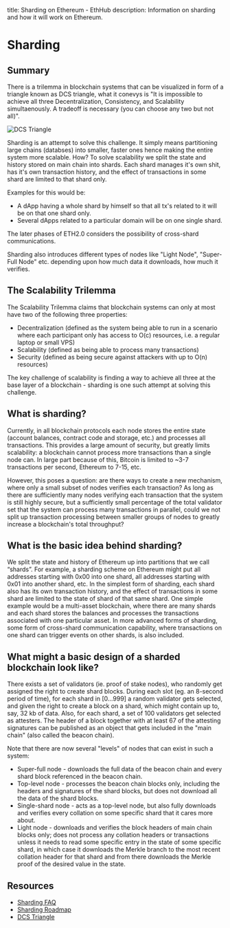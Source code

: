 title: Sharding on Ethereum - EthHub
description: Information on sharding and how it will work on Ethereum.

# Sharding

## Summary

There is a trilemma in blockchain systems that can be visualized in form of a triangle known as DCS triangle, what it conevys is "It is impossible to achieve all three Decentralization, Consistency, and Scalability simultaenously. A tradeoff is necessary \(you can choose any two but not all\)". 

![DCS Triangle](/assets/dcs-triangle.png)

Sharding is an attempt to solve this challenge. It simply means partitioning large chains \(databses\) into smaller, faster ones hence making the entire system more scalable. How?
To solve scalability we split the state and history stored on main chain into shards. Each shard manages it's own shit, has it's own  transaction history, and the effect of transactions in some shard are limited to that shard only.

Examples for this would be:
* A dApp having a whole shard by himself so that all tx's related to it will be on that one shard only.
* Several dApps related to a particular domain will be on one single shard.

The later phases of ETH2.0 considers the possibility of cross-shard communications.

Sharding also introduces different types of nodes like "Light Node", "Super-Full Node" etc. depending upon how much data it downloads, how much it verifies. 

## The Scalability Trilemma

The Scalability Trilemma claims that blockchain systems can only at most have two of the following three properties:

* Decentralization \(defined as the system being able to run in a scenario where each participant only has access to O\(c\) resources, i.e. a regular laptop or small VPS\)
* Scalability \(defined as being able to process many transactions\)
* Security \(defined as being secure against attackers with up to O\(n\) resources\)

The key challenge of scalability is finding a way to achieve all three at the base layer of a blockchain - sharding is one such attempt at solving this challenge.

## What is sharding?

Currently, in all blockchain protocols each node stores the entire state \(account balances, contract code and storage, etc.\) and processes all transactions. This provides a large amount of security, but greatly limits scalability: a blockchain cannot process more transactions than a single node can. In large part because of this, Bitcoin is limited to ~3-7 transactions per second, Ethereum to 7-15, etc.

However, this poses a question: are there ways to create a new mechanism, where only a small subset of nodes verifies each transaction? As long as there are sufficiently many nodes verifying each transaction that the system is still highly secure, but a sufficiently small percentage of the total validator set that the system can process many transactions in parallel, could we not split up transaction processing between smaller groups of nodes to greatly increase a blockchain's total throughput?

## What is the basic idea behind sharding?

We split the state and history of Ethereum up into partitions that we call “shards”. For example, a sharding scheme on Ethereum might put all addresses starting with 0x00 into one shard, all addresses starting with 0x01 into another shard, etc. In the simplest form of sharding, each shard also has its own transaction history, and the effect of transactions in some shard are limited to the state of shard of that same shard. One simple example would be a multi-asset blockchain, where there are many shards and each shard stores the balances and processes the transactions associated with one particular asset. In more advanced forms of sharding, some form of cross-shard communication capability, where transactions on one shard can trigger events on other shards, is also included.

## What might a basic design of a sharded blockchain look like?

There exists a set of validators \(ie. proof of stake nodes\), who randomly get assigned the right to create shard blocks. During each slot \(eg. an 8-second period of time\), for each shard in \[0...999\] a random validator gets selected, and given the right to create a block on a shard, which might contain up to, say, 32 kb of data. Also, for each shard, a set of 100 validators get selected as attesters. The header of a block together with at least 67 of the attesting signatures can be published as an object that gets included in the "main chain" \(also called the beacon chain\).

Note that there are now several "levels" of nodes that can exist in such a system:

* Super-full node - downloads the full data of the beacon chain and every shard block referenced in the beacon chain.
* Top-level node - processes the beacon chain blocks only, including the headers and signatures of the shard blocks, but does not download all the data of the shard blocks.
* Single-shard node - acts as a top-level node, but also fully downloads and verifies every collation on some specific shard that it cares more about.
* Light node - downloads and verifies the block headers of main chain blocks only; does not process any collation headers or transactions unless it needs to read some specific entry in the state of some specific shard, in which case it downloads the Merkle branch to the most recent collation header for that shard and from there downloads the Merkle proof of the desired value in the state.

## Resources

* [Sharding FAQ](https://github.com/ethereum/wiki/wiki/Sharding-FAQs)
* [Sharding Roadmap](https://github.com/ethereum/wiki/wiki/Sharding-roadmap)
* [DCS Triangle](https://blog.bigchaindb.com/the-dcs-triangle-5ce0e9e0f1dc)

